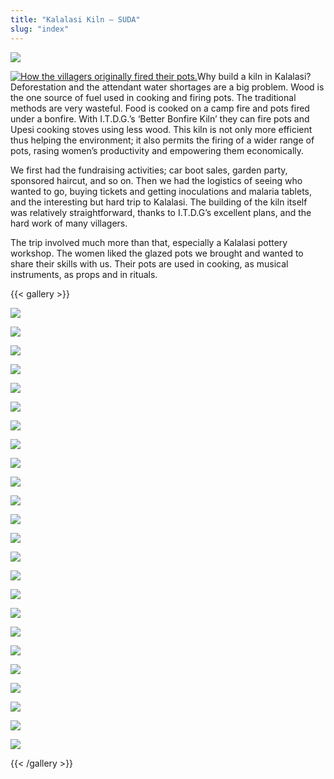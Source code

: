 ```yaml
---
title: "Kalalasi Kiln – SUDA"
slug: "index"
---
```


![](/wp-content/PICT2373-940x198.jpg)

[![](/wp-content/PICT2139-300x225.jpg "How the villagers originally fired their pots.")](/wp-content/PICT2139.jpg)Why build a kiln in Kalalasi? Deforestation and the attendant water shortages are a big problem. Wood is the one source of fuel used in cooking and firing pots. The traditional methods are very wasteful. Food is cooked on a camp fire and pots fired under a bonfire. With I.T.D.G.’s ‘Better Bonfire Kiln’ they can fire pots and Upesi cooking stoves using less wood. This kiln is not only more efficient thus helping the environment; it also permits the firing of a wider range of pots, rasing women’s productivity and empowering them economically.

We first had the fundraising activities; car boot sales, garden party, sponsored haircut, and so on. Then we had the logistics of seeing who wanted to go, buying tickets and getting inoculations and malaria tablets, and the interesting but hard trip to Kalalasi. The building of the kiln itself was relatively straightforward, thanks to I.T.D.G’s excellent plans, and the hard work of many villagers.

The trip involved much more than that, especially a Kalalasi pottery workshop. The women liked the glazed pots we brought and wanted to share their skills with us. Their pots are used in cooking, as musical instruments, as props and in rituals.

{{< gallery >}}


[![](/wp-content/DSCF3179-150x150.jpg)](/projects/kalalasi-kiln/looking-at-site-for-girls-boarding-school/)

[![](/wp-content/IMG_0333-150x150.jpg)](/projects/kalalasi-kiln/img_0333/)

[![](/wp-content/IMG_0371-150x150.jpg)](/projects/kalalasi-kiln/img_0371/)

[![](/wp-content/IMG_0372-150x150.jpg)](/projects/kalalasi-kiln/img_0372/)

[![](/wp-content/IMG_0373-150x150.jpg)](/projects/kalalasi-kiln/img_0373/)

[![](/wp-content/IMG_0436-150x150.jpg)](/projects/kalalasi-kiln/kalalasi-village/)

[![](/wp-content/PICT2111-150x150.jpg)](/projects/kalalasi-kiln/minolta-digital-camera/)

[![](/wp-content/PICT2123-150x150.jpg)](/projects/kalalasi-kiln/minolta-digital-camera-2/)

[![](/wp-content/PICT2126-150x150.jpg)](/projects/kalalasi-kiln/minolta-digital-camera-3/)

[![](/wp-content/PICT2129-150x150.jpg)](/projects/kalalasi-kiln/minolta-digital-camera-4/)

[![](/wp-content/PICT2139-150x150.jpg)](/projects/kalalasi-kiln/minolta-digital-camera-5/)

[![](/wp-content/PICT2142-150x150.jpg)](/projects/kalalasi-kiln/minolta-digital-camera-6/)

[![](/wp-content/PICT2153-150x150.jpg)](/projects/kalalasi-kiln/minolta-digital-camera-7/)

[![](/wp-content/PICT2184-150x150.jpg)](/projects/kalalasi-kiln/minolta-digital-camera-8/)

[![](/wp-content/PICT2197-150x150.jpg)](/projects/kalalasi-kiln/minolta-digital-camera-9/)

[![](/wp-content/PICT2200-150x150.jpg)](/projects/kalalasi-kiln/minolta-digital-camera-10/)

[![](/wp-content/PICT2262-150x150.jpg)](/projects/kalalasi-kiln/minolta-digital-camera-11/)

[![](/wp-content/PICT2272-150x150.jpg)](/projects/kalalasi-kiln/minolta-digital-camera-12/)

[![](/wp-content/PICT2277-150x150.jpg)](/projects/kalalasi-kiln/minolta-digital-camera-13/)

[![](/wp-content/PICT2290-150x150.jpg)](/projects/kalalasi-kiln/minolta-digital-camera-14/)

[![](/wp-content/PICT2297-150x150.jpg)](/projects/kalalasi-kiln/minolta-digital-camera-15/)

[![](/wp-content/PICT2322-150x150.jpg)](/projects/kalalasi-kiln/minolta-digital-camera-16/)

[![](/wp-content/PICT2323-150x150.jpg)](/projects/kalalasi-kiln/minolta-digital-camera-17/)

[![](/wp-content/PICT2373-150x150.jpg)](/projects/kalalasi-kiln/minolta-digital-camera-18/)




{{< /gallery >}}